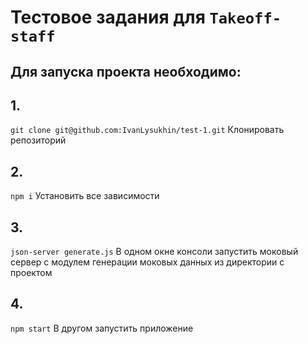 # Тестовоe задания для `Takeoff-staff`

## Для запуска проекта необходимо:

## 1.
`git clone git@github.com:IvanLysukhin/test-1.git` Клонировать репозиторий 
## 2. 
`npm i` Установить все зависимости 
## 3.
`json-server generate.js` В одном окне консоли запустить моковый сервер с модулем генерации моковых данных из директории с проектом
## 4.
`npm start` В другом запустить приложение
